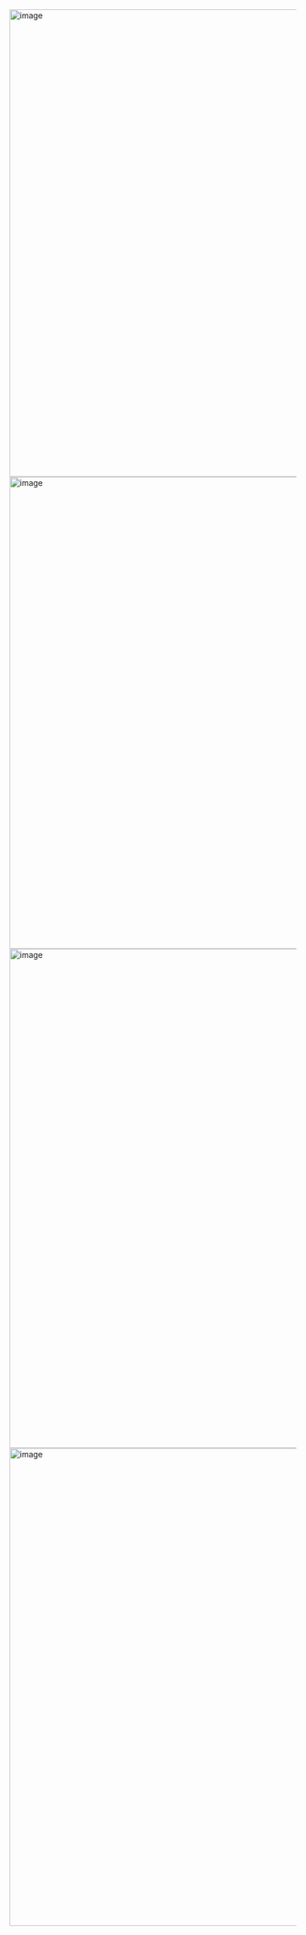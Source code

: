 <img width="819" alt="image" src="https://github.com/user-attachments/assets/5e6e8375-6d44-4a41-8bc1-ae5ac62944dc" />
<img width="827" alt="image" src="https://github.com/user-attachments/assets/542f6430-c3c9-4b78-8230-7ab227d5edc3" />

<img width="875" alt="image" src="https://github.com/user-attachments/assets/e3340072-c71d-45f1-95ed-a958fa51d719" />
<img width="837" alt="image" src="https://github.com/user-attachments/assets/0ff7427b-5480-4588-909d-0fa72e6ea4e6" />


